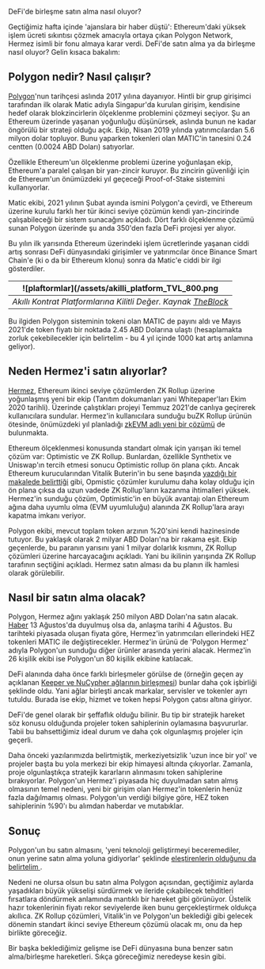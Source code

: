 DeFi'de birleşme satın alma nasıl oluyor?

Geçtiğimiz hafta içinde 'ajanslara bir haber düştü': Ethereum'daki yüksek işlem ücreti sıkıntısı çözmek amacıyla ortaya çıkan Polygon Network, Hermez isimli bir fonu almaya karar verdi. DeFi'de satın alma ya da birleşme nasıl oluyor? Gelin kısaca bakalım: 

## Polygon nedir? Nasıl çalışır?

[Polygon](https://polygon.technology/)'nun tarihçesi aslında 2017 yılına dayanıyor. Hintli bir grup girişimci tarafından ilk olarak Matic adıyla Singapur'da kurulan girişim, kendisine hedef olarak blokzincirlerin ölçeklenme problemini çözmeyi seçiyor. Şu an Ethereum üzerinde yaşanan yoğunluğu düşünürsek, aslında bunun ne kadar öngörülü bir strateji olduğu açık. Ekip, Nisan 2019 yılında yatırımcılardan 5.6 milyon dolar topluyor. Bunu yaparken tokenleri olan MATIC'in tanesini 0.24 centten (0.0024 ABD Doları) satıyorlar.  

Özellikle Ethereum'un ölçeklenme problemi üzerine yoğunlaşan ekip, Ethereum'a paralel çalışan bir yan-zincir kuruyor. Bu zincirin güvenliği için de Ethereum'un önümüzdeki yıl geçeceği Proof-of-Stake sistemini kullanıyorlar.  

Matic ekibi, 2021 yılının Şubat ayında ismini Polygon'a çevirdi, ve Ethereum üzerine kurulu farklı her tür ikinci seviye çözümün kendi yan-zincirinde çalışabileceği bir sistem sunacağını açıkladı. Dört farklı ölçeklenme çözümü sunan Polygon üzerinde şu anda 350'den fazla DeFi projesi yer alıyor. 

Bu yılın ilk yarısında Ethereum üzerindeki işlem ücretlerinde yaşanan ciddi artış sonrası DeFi dünyasındaki girişimler ve yatırımcılar önce Binance Smart Chain'e (ki o da bir Ethereum klonu) sonra da Matic'e ciddi bir ilgi gösterdiler. 

| ![plaftormlar](/assets/akilli_platform_TVL_800.png|
|:--:| 
| *Akıllı Kontrat Platformlarına Kilitli Değer. Kaynak [TheBlock](https://www.theblockcrypto.com/data/decentralized-finance/total-value-locked-tvl)*|

Bu ilgiden Polygon sisteminin tokeni olan MATIC de payını aldı ve Mayıs 2021'de token fiyatı bir noktada 2.45 ABD Dolarına ulaştı (hesaplamakta zorluk çekebilecekler için belirtelim - bu 4 yıl içinde 1000 kat artış anlamına geliyor). 

## Neden Hermez'i satın alıyorlar?

[Hermez](https://hermez.io/), Ethereum ikinci seviye çözümlerden ZK Rollup üzerine yoğunlaşmış yeni bir ekip (Tanıtım dokumanları yani Whitepaper'ları Ekim 2020 tarihli). Üzerinde çalıştıkları projeyi Temmuz 2021'de canlıya geçirerek kullanıcılara sundular.  Hermez'in kullanıcılara sunduğu buZK Rollup ürünün ötesinde, önümüzdeki yıl planladığı [zkEVM adlı yeni bir çözümü](https://blog.hermez.io/introducing-hermez-zkevm/) de bulunmakta. 

Ethereum ölçeklenmesi konusunda standart olmak için yarışan iki temel  çözüm var: Optimistic ve ZK Rollup.  Bunlardan, özellikle Synthetix ve Uniswap'ın tercih etmesi sonucu Optimistic rollup ön plana çıktı. Ancak Ethereum kurucularından Vitalik Buterin'in bu sene başında [yazdığı bir makalede belirttiği](https://vitalik.ca/general/2021/01/05/rollup.html) gibi, Opmistic çözümler kurulumu daha kolay olduğu için ön plana çıksa  da uzun vadede ZK Rollup'ların kazanma ihtimalleri yüksek. Hermez'in sunduğu çözüm, Optimistic'in en büyük avantajı olan Ethereum ağına daha uyumlu olma (EVM uyumluluğu) alanında ZK Rollup'lara arayı kapatma imkanı veriyor. 

Polygon ekibi, mevcut toplam token arzının %20'sini kendi hazinesinde tutuyor. Bu yaklaşık olarak 2 milyar ABD Doları'na bir rakama eşit. Ekip geçenlerde, bu paranın yarısını yani 1 milyar dolarlık kısmını, ZK Rollup çözümleri üzerine harcayacağını açıkladı. Yani bu ikilinin yarışında ZK Rollup tarafının seçtiğini açıkladı. Hermez satın alması da bu planın ilk hamlesi olarak görülebilir. 

## Nasıl bir satın alma olacak?

Polygon, Hermez ağını yaklaşık 250 milyon ABD Doları'na satın alacak. [Haber](https://www.theblockcrypto.com/post/114479/polygon-hermez-merger-matic-hez-tokens-ethereum-projects) 13 Ağustos'da duyulmuş olsa da, anlaşma tarihi 4 Ağustos. Bu tarihteki piyasada oluşan fiyata göre, Hermez'in yatırımcıları ellerindeki HEZ tokenleri MATIC ile değiştirecekler. Hermez'in ürünü de 'Polygon Hermez' adıyla Polygon'un sunduğu diğer ürünler arasında yerini alacak.  Hermez'in 26 kişilik ekibi ise Polygon'un  80 kişilik ekibine katılacak. 

DeFi alanında daha önce farklı birleşmeler görülse de (örneğin geçen ay açıklanan [Keeper ve NuCypher ağlarının birleşmesi](https://blog.keep.network/the-keanu-vote-passes-596fdfa11f00)) bunlar daha çok işbirliği şeklinde oldu. Yani ağlar birleşti ancak markalar, servisler ve tokenler ayrı tutuldu. Burada ise ekip, hizmet ve token hepsi Polygon çatısı altına giriyor. 

DeFi'de genel olarak bir şeffaflık olduğu bilinir. Bu tip bir stratejik hareket söz konusu olduğunda projeler token sahiplerinin oylamasına başvururlar. Tabii bu bahsettiğimiz ideal durum ve daha çok olgunlaşmış projeler için geçerli. 

Daha önceki yazılarımızda belirtmiştik, merkeziyetsizlik 'uzun ince bir yol' ve projeler başta bu yola merkezi bir ekip himayesi altında çıkıyorlar. Zamanla, proje olgunlaştıkça stratejik kararların alınmasını token sahiplerine bırakıyorlar. Polygon'un Hermez'i piyasada hiç duyulmadan satın almış olmasının temel nedeni, yeni bir girişim olan Hermez'in tokenlerin henüz fazla dağılmamış olması. Polygon'un verdiği bilgiye göre, HEZ token sahiplerinin %90'ı bu alımdan haberdar ve mutabıklar. 

## Sonuç

Polygon'un bu satın almasını, 'yeni teknoloji geliştirmeyi beceremediler, onun yerine satın alma yoluna gidiyorlar' şeklinde [eleştirenlerin olduğunu da belirtelim ](https://twitter.com/AndreCronjeTech/status/1426198787010277377). 

Nedeni ne olursa olsun bu satın alma Polygon açısından, geçtiğimiz aylarda yaşadıkları büyük yükselişi sürdürmek ve ileride çıkabilecek tehditleri fırsatlara döndürmek anlamında mantıklı bir hareket gibi görünüyor. Üstelik hazır tokenlerinin fiyatı rekor seviyelerde iken bunu gerçekleştirmek oldukça akıllıca. ZK Rollup çözümleri, Vitalik'in ve Polygon'un beklediği gibi gelecek dönemin standart ikinci seviye Ethereum çözümü olacak mı, onu da hep birlikte göreceğiz. 

Bir başka beklediğimiz gelişme ise DeFi dünyasına buna benzer satın alma/birleşme hareketleri. Sıkça göreceğimiz neredeyse kesin gibi. 
